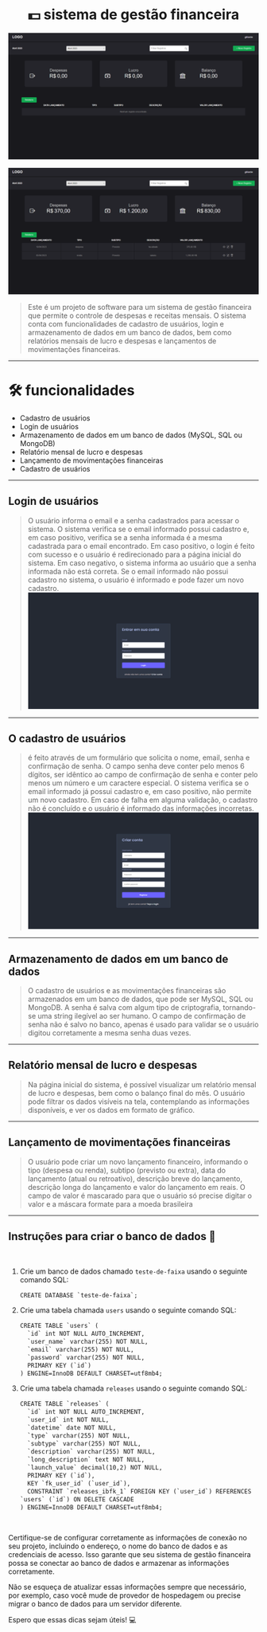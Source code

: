 
<h1 align="center">
💵 sistema de gestão financeira
</h1>

![preview](assets/img/github_screenshots/main-empty.png)

![preview](assets/img/github_screenshots/main.png)

> Este é um projeto de software para um sistema de gestão financeira que permite o controle de despesas e receitas mensais. O sistema conta com funcionalidades de cadastro de usuários, login e armazenamento de dados em um banco de dados, bem como relatórios mensais de lucro e despesas e lançamentos de movimentações financeiras.

<hr>

<h1>🛠 funcionalidades</h1>

- Cadastro de usuários
- Login de usuários
- Armazenamento de dados em um banco de dados (MySQL, SQL ou MongoDB)
- Relatório mensal de lucro e despesas
- Lançamento de movimentações financeiras
- Cadastro de usuários
<hr>


## Login de usuários
> O usuário informa o email e a senha cadastrados para acessar o sistema. O sistema verifica se o email informado possui cadastro e, em caso positivo, verifica se a senha informada é a mesma cadastrada para o email encontrado. Em caso positivo, o login é feito com sucesso e o usuário é redirecionado para a página inicial do sistema. Em caso negativo, o sistema informa ao usuário que a senha informada não está correta. Se o email informado não possui cadastro no sistema, o usuário é informado e pode fazer um novo cadastro.
![preview](assets/img/github_screenshots/login.png)
<hr>

## O cadastro de usuários
>é feito através de um formulário que solicita o nome, email, senha e confirmação de senha. O campo senha deve conter pelo menos 6 dígitos, ser idêntico ao campo de confirmação de senha e conter pelo menos um número e um caractere especial. O sistema verifica se o email informado já possui cadastro e, em caso positivo, não permite um novo cadastro. Em caso de falha em alguma validação, o cadastro não é concluído e o usuário é informado das informações incorretas.
![preview](assets/img/github_screenshots/sign.png)
<hr>


## Armazenamento de dados em um banco de dados
>O cadastro de usuários e as movimentações financeiras são armazenados em um banco de dados, que pode ser MySQL, SQL ou MongoDB. A senha é salva com algum tipo de criptografia, tornando-se uma string ilegível ao ser humano. O campo de confirmação de senha não é salvo no banco, apenas é usado para validar se o usuário digitou corretamente a mesma senha duas vezes.

<hr>

## Relatório mensal de lucro e despesas
>Na página inicial do sistema, é possível visualizar um relatório mensal de lucro e despesas, bem como o balanço final do mês. O usuário pode filtrar os dados visíveis na tela, contemplando as informações disponíveis, e ver os dados em formato de gráfico.

<hr>

## Lançamento de movimentações financeiras
>O usuário pode criar um novo lançamento financeiro, informando o tipo (despesa ou renda), subtipo (previsto ou extra), data do lançamento (atual ou retroativo), descrição breve do lançamento, descrição longa do lançamento e valor do lançamento em reais. O campo de valor é mascarado para que o usuário só precise digitar o valor e a máscara formate para a moeda brasileira 

<hr>




## Instruções para criar o banco de dados 🏦

<br>

1. Crie um banco de dados chamado `teste-de-faixa` usando o seguinte comando SQL:

    ```
    CREATE DATABASE `teste-de-faixa`;
    ```

2. Crie uma tabela chamada `users` usando o seguinte comando SQL:

    ```
    CREATE TABLE `users` (
      `id` int NOT NULL AUTO_INCREMENT,
      `user_name` varchar(255) NOT NULL,
      `email` varchar(255) NOT NULL,
      `password` varchar(255) NOT NULL,
      PRIMARY KEY (`id`)
    ) ENGINE=InnoDB DEFAULT CHARSET=utf8mb4;
    ```

3. Crie uma tabela chamada `releases` usando o seguinte comando SQL:

    ```
    CREATE TABLE `releases` (
      `id` int NOT NULL AUTO_INCREMENT,
      `user_id` int NOT NULL,
      `datetime` date NOT NULL,
      `type` varchar(255) NOT NULL,
      `subtype` varchar(255) NOT NULL,
      `description` varchar(255) NOT NULL,
      `long_description` text NOT NULL,
      `launch_value` decimal(10,2) NOT NULL,
      PRIMARY KEY (`id`),
      KEY `fk_user_id` (`user_id`),
      CONSTRAINT `releases_ibfk_1` FOREIGN KEY (`user_id`) REFERENCES `users` (`id`) ON DELETE CASCADE
    ) ENGINE=InnoDB DEFAULT CHARSET=utf8mb4;

<br>

 Certifique-se de configurar corretamente as informações de conexão no seu projeto, incluindo o endereço, o nome do banco de dados e as credenciais de acesso. Isso garante que seu sistema de gestão financeira possa se conectar ao banco de dados e armazenar as informações corretamente.

Não se esqueça de atualizar essas informações sempre que necessário, por exemplo, caso você mude de provedor de hospedagem ou precise migrar o banco de dados para um servidor diferente.

Espero que essas dicas sejam úteis! 💻
